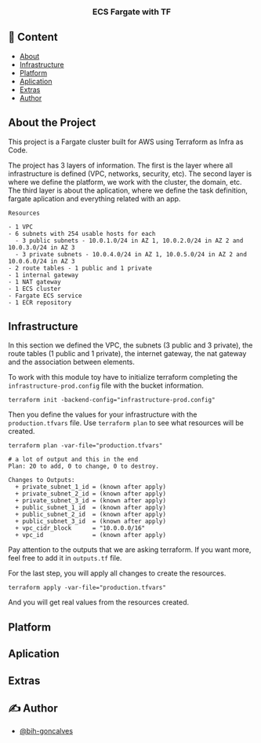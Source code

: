 <h3 align="center">ECS Fargate with TF</h3>

## 📝 Content

- [About](#about)
- [Infrastructure](#infrastructure)
- [Platform](#platform)
- [Aplication](#aplication)
- [Extras](#extras)
- [Author](#authors)


## About the Project <a name = "about"></a>

This project is a Fargate cluster built for AWS using Terraform as Infra as Code.

The project has 3 layers of information. The first is the layer where all infrastructure is defined (VPC, networks, security, etc). The second layer is where we define the platform, we work with the cluster, the domain, etc. The third layer is about the aplication, where we define the task definition, fargate aplication and everything related with an app.

```
Resources 

- 1 VPC
- 6 subnets with 254 usable hosts for each
  - 3 public subnets - 10.0.1.0/24 in AZ 1, 10.0.2.0/24 in AZ 2 and 10.0.3.0/24 in AZ 3
  - 3 private subnets - 10.0.4.0/24 in AZ 1, 10.0.5.0/24 in AZ 2 and 10.0.6.0/24 in AZ 3
- 2 route tables - 1 public and 1 private
- 1 internal gateway
- 1 NAT gateway
- 1 ECS cluster
- Fargate ECS service
- 1 ECR repository
```

## Infrastructure <a name = "infrastructure"></a>

In this section we defined the VPC, the subnets (3 public and 3 private), the route tables (1 public and 1 private), the internet gateway, the nat gateway and the association between elements.

To work with this module toy have to initialize terraform completing the `infrastructure-prod.config` file with the bucket information.

```
terraform init -backend-config="infrastructure-prod.config"
```

Then you define the values for your infrastructure with the `production.tfvars` file. Use `terraform plan` to see what resources will be created.

```
terraform plan -var-file="production.tfvars" 

# a lot of output and this in the end
Plan: 20 to add, 0 to change, 0 to destroy.

Changes to Outputs:
  + private_subnet_1_id = (known after apply)
  + private_subnet_2_id = (known after apply)
  + private_subnet_3_id = (known after apply)
  + public_subnet_1_id  = (known after apply)
  + public_subnet_2_id  = (known after apply)
  + public_subnet_3_id  = (known after apply)
  + vpc_cidr_block      = "10.0.0.0/16"
  + vpc_id              = (known after apply)
```

Pay attention to the outputs that we are asking terraform. If you want more, feel free to add it in `outputs.tf` file.

For the last step, you will apply all changes to create the resources.

```
terraform apply -var-file="production.tfvars" 
```
And you will get real values from the resources created.

## Platform <a name = "platform"></a>


## Aplication <a name = "aplication"></a>


## Extras <a name = "extras"></a>


## ✍️ Author <a name = "authors"></a>

- [@bih-goncalves](https://github.com/bih-goncalves)